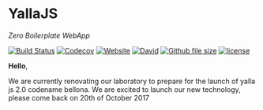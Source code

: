 YallaJS
=======
*Zero Boilerplate WebApp*

[![Build Status](https://travis-ci.org/yallajs/yalla.svg?branch=master)](https://travis-ci.org/yallajs/yalla)
[![Codecov](https://img.shields.io/codecov/c/github/yallajs/yalla.svg)](https://codecov.io/gh/yallajs/yalla)
[![Website](https://img.shields.io/website-up-down-green-red/http/yallajs.io.svg?label=yallajs.io)](http://yallajs.io)
[![David](https://img.shields.io/david/expressjs/express.svg)](https://github.com/yallajs/yalla/blob/master/package.json)
[![Github file size](https://img.shields.io/github/size/yallajs/yalla/lib/yalla.min.js.svg)](https://github.com/yallajs/yalla/tree/master/lib/yalla.min.js)
[![license](https://img.shields.io/github/license/yallajs/yalla.svg)]()

**Hello**, 

We are currently renovating our laboratory to prepare for the launch of yalla js 2.0 codename bellona. 
We are excited to launch our new technology, please come back on 20th of October 2017
